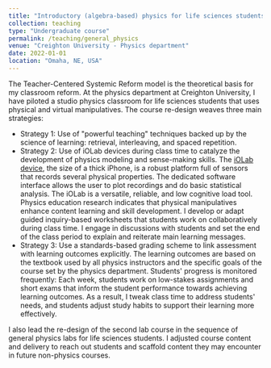 ```yaml
---
title: "Introductory (algebra-based) physics for life sciences students"
collection: teaching
type: "Undergraduate course"
permalink: /teaching/general_physics
venue: "Creighton University - Physics department"
date: 2022-01-01
location: "Omaha, NE, USA"
---
```


The Teacher-Centered Systemic Reform model is the theoretical basis for my classroom reform. At the physics department at Creighton University, I have piloted a studio physics classroom for life sciences students that uses physical and virtual manipulatives. The course re-design weaves three main strategies:

* Strategy 1: Use of "powerful teaching" techniques backed up by the science of learning: retrieval, interleaving, and spaced repetition.
* Strategy 2: Use of iOLab devices during class time to catalyze the development of physics modeling and sense-making skills. The [iOLab device](http://www.iolab.science/), the size of a thick iPhone, is a robust platform full of sensors that records several physical properties. The dedicated software interface allows the user to plot recordings and do basic statistical analysis. The iOLab is a versatile, reliable, and low cognitive load tool. Physics education research indicates that physical manipulatives enhance content learning and skill development. I develop or adapt guided inquiry-based worksheets that students work on collaboratively during class time. I engage in discussions with students and set the end of the class period to explain and reiterate main learning messages.
* Strategy 3: Use a standards-based grading scheme to link assessment with learning outcomes explicitly. The learning outcomes are based on the textbook used by all physics instructors and the specific goals of the course set by the physics department. Students' progress is monitored frequently: Each week, students work on low-stakes assignments and short exams that inform the student performance towards achieving learning outcomes. As a result, I tweak class time to address students' needs, and students adjust study habits to support their learning more effectively.

I also lead the re-design of the second lab course in the sequence of general physics labs for life sciences students. I adjusted course content and delivery to reach out students and scaffold content they may encounter in future non-physics courses.
